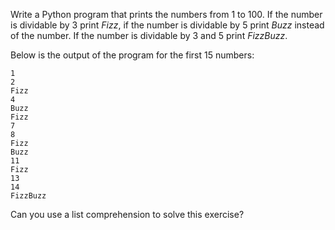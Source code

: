 Write a Python program that prints the numbers from 1 to 100.
If the number is dividable by 3 print *Fizz*, if the number is dividable by 5 print *Buzz* instead of the number.
If the number is dividable by 3 and 5 print *FizzBuzz*.

Below is the output of the program for the first 15 numbers:

    1
    2
    Fizz
    4
    Buzz
    Fizz
    7
    8
    Fizz
    Buzz
    11
    Fizz
    13
    14
    FizzBuzz

Can you use a list comprehension to solve this exercise?